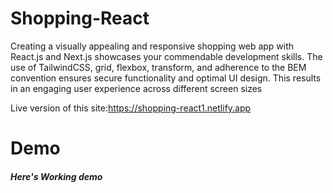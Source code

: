 # Shopping-React
Creating a visually appealing and responsive shopping web app with React.js and Next.js showcases your commendable development skills. The use of TailwindCSS, grid, flexbox, transform, and adherence to the BEM convention ensures secure functionality and optimal UI design. This results in an engaging user experience across different screen sizes




Live version of this site:https://shopping-react1.netlify.app

# Demo

##### Here's Working demo
